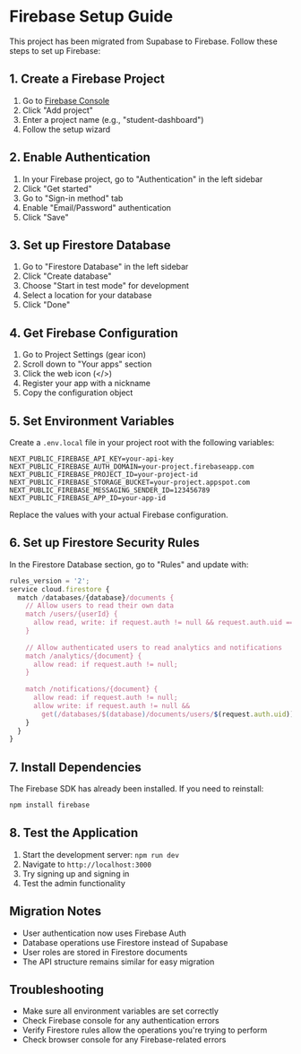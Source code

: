 # Firebase Setup Guide

This project has been migrated from Supabase to Firebase. Follow these steps to set up Firebase:

## 1. Create a Firebase Project

1. Go to [Firebase Console](https://console.firebase.google.com/)
2. Click "Add project"
3. Enter a project name (e.g., "student-dashboard")
4. Follow the setup wizard

## 2. Enable Authentication

1. In your Firebase project, go to "Authentication" in the left sidebar
2. Click "Get started"
3. Go to "Sign-in method" tab
4. Enable "Email/Password" authentication
5. Click "Save"

## 3. Set up Firestore Database

1. Go to "Firestore Database" in the left sidebar
2. Click "Create database"
3. Choose "Start in test mode" for development
4. Select a location for your database
5. Click "Done"

## 4. Get Firebase Configuration

1. Go to Project Settings (gear icon)
2. Scroll down to "Your apps" section
3. Click the web icon (</>)
4. Register your app with a nickname
5. Copy the configuration object

## 5. Set Environment Variables

Create a `.env.local` file in your project root with the following variables:

```env
NEXT_PUBLIC_FIREBASE_API_KEY=your-api-key
NEXT_PUBLIC_FIREBASE_AUTH_DOMAIN=your-project.firebaseapp.com
NEXT_PUBLIC_FIREBASE_PROJECT_ID=your-project-id
NEXT_PUBLIC_FIREBASE_STORAGE_BUCKET=your-project.appspot.com
NEXT_PUBLIC_FIREBASE_MESSAGING_SENDER_ID=123456789
NEXT_PUBLIC_FIREBASE_APP_ID=your-app-id
```

Replace the values with your actual Firebase configuration.

## 6. Set up Firestore Security Rules

In the Firestore Database section, go to "Rules" and update with:

```javascript
rules_version = '2';
service cloud.firestore {
  match /databases/{database}/documents {
    // Allow users to read their own data
    match /users/{userId} {
      allow read, write: if request.auth != null && request.auth.uid == userId;
    }
    
    // Allow authenticated users to read analytics and notifications
    match /analytics/{document} {
      allow read: if request.auth != null;
    }
    
    match /notifications/{document} {
      allow read: if request.auth != null;
      allow write: if request.auth != null && 
        get(/databases/$(database)/documents/users/$(request.auth.uid)).data.role == 'admin';
    }
  }
}
```

## 7. Install Dependencies

The Firebase SDK has already been installed. If you need to reinstall:

```bash
npm install firebase
```

## 8. Test the Application

1. Start the development server: `npm run dev`
2. Navigate to `http://localhost:3000`
3. Try signing up and signing in
4. Test the admin functionality

## Migration Notes

- User authentication now uses Firebase Auth
- Database operations use Firestore instead of Supabase
- User roles are stored in Firestore documents
- The API structure remains similar for easy migration

## Troubleshooting

- Make sure all environment variables are set correctly
- Check Firebase console for any authentication errors
- Verify Firestore rules allow the operations you're trying to perform
- Check browser console for any Firebase-related errors 